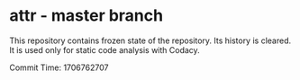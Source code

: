 # attr - master branch

This repository contains frozen state of the repository.
Its history is cleared. It is used only for static code
analysis with Codacy.

Commit Time: 1706762707